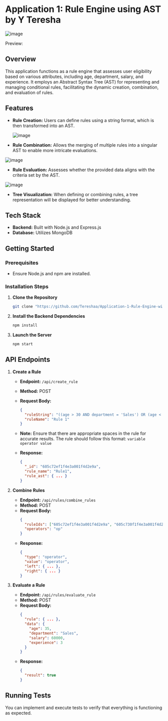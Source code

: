 
# Application 1: Rule Engine using AST by Y Teresha
![image](https://github.com/user-attachments/assets/dfb4461a-21f7-4560-b5f1-bc23d946ace4)

Preview: 

## Overview

This application functions as a rule engine that assesses user eligibility based on various attributes, including age, department, salary, and experience. It employs an Abstract Syntax Tree (AST) for representing and managing conditional rules, facilitating the dynamic creation, combination, and evaluation of rules.

## Features

- **Rule Creation:** Users can define rules using a string format, which is then transformed into an AST.

  ![image](https://github.com/user-attachments/assets/b24780d5-5041-4707-9b31-2cbf573fcf03)


- **Rule Combination:** Allows the merging of multiple rules into a singular AST to enable more intricate evaluations.

![image](https://github.com/user-attachments/assets/f80b0a7b-0201-4d0f-9c7c-eb4acd42ad06)


- **Rule Evaluation:** Assesses whether the provided data aligns with the criteria set by the AST.

![image](https://github.com/user-attachments/assets/d154eb35-eb66-459e-9452-2dcc286eb121)


- **Tree Visualization:** When defining or combining rules, a tree representation will be displayed for better understanding.

## Tech Stack

- **Backend:** Built with Node.js and Express.js
- **Database:** Utilizes MongoDB

## Getting Started

### Prerequisites

- Ensure Node.js and npm are installed.

### Installation Steps

1. **Clone the Repository**
   ```bash
   git clone "https://github.com/Tereshaa/Application-1-Rule-Engine-with-AST.git"
   ```

2. **Install the Backend Dependencies**
   ```bash
   npm install
   ```

3. **Launch the Server**
   ```bash
   npm start
   ```

## API Endpoints

1. **Create a Rule**
   - **Endpoint:** `/api/create_rule`
   - **Method:** POST
   - **Request Body:**
     ```json
     {
       "ruleString": "((age > 30 AND department = 'Sales') OR (age < 25 AND department = 'Marketing')) AND (salary > 50000 OR experience > 5)",
       "ruleName": "Rule 1"
     }
     ```
   - **Note:** Ensure that there are appropriate spaces in the rule for accurate results. The rule should follow this format: 
   `variable operator value`

   - **Response:**
     ```json
     {
       "_id": "605c72ef1f4e3a001f4d2e9a",
       "rule_name": "Rule1",
       "rule_ast": { ... }
     }
     ```

2. **Combine Rules**
   - **Endpoint:** `/api/rules/combine_rules`
   - **Method:** POST
   - **Request Body:**
     ```json
     {
       "ruleIds": ["605c72ef1f4e3a001f4d2e9a", "605c730f1f4e3a001f4d2e9b"],
       "operators": "op"
     }
     ```
   - **Response:**
     ```json
     {
       "type": "operator",
       "value": "operator",
       "left": { ... },
       "right": { ... }
     }
     ```

3. **Evaluate a Rule**
   - **Endpoint:** `/api/rules/evaluate_rule`
   - **Method:** POST
   - **Request Body:**
     ```json
     {
       "rule": { ... },
       "data": {
         "age": 35,
         "department": "Sales",
         "salary": 60000,
         "experience": 3
       }
     }
     ```
   - **Response:**
     ```json
     {
       "result": true
     }
     ```

## Running Tests

You can implement and execute tests to verify that everything is functioning as expected.
